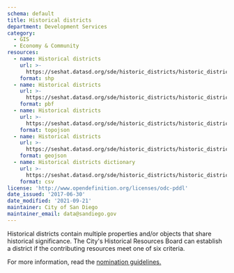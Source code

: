 ```yaml
---
schema: default
title: Historical districts
department: Development Services
category:
  - GIS
  - Economy & Community
resources:
  - name: Historical districts
    url: >-
      https://seshat.datasd.org/sde/historic_districts/historic_districts_datasd.zip
    format: shp
  - name: Historical districts
    url: >-
      https://seshat.datasd.org/sde/historic_districts/historic_districts_datasd.pbf
    format: pbf
  - name: Historical districts
    url: >-
      https://seshat.datasd.org/sde/historic_districts/historic_districts_datasd.topojson
    format: topojson
  - name: Historical districts
    url: >-
      https://seshat.datasd.org/sde/historic_districts/historic_districts_datasd.geojson
    format: geojson
  - name: Historical districts dictionary
    url: >-
      https://seshat.datasd.org/sde/historic_districts/historic_districts_dictionary_datasd.csv
    format: csv
license: 'http://www.opendefinition.org/licenses/odc-pddl'
date_issued: '2017-06-30'
date_modified: '2021-09-21'
maintainer: City of San Diego
maintainer_email: data@sandiego.gov
---
```

Historical districts contain multiple properties and/or objects that share historical significance. The City's Historical Resources Board can establish a district if the contributing resources meet one of six criteria.
<!--more-->
For more information, read the <a href="https://www.sandiego.gov/sites/default/files/legacy//planning/programs/historical/pdf/111027districtpolicy41.pdf" target="_blank" rel="noopener">nomination guidelines.</a>